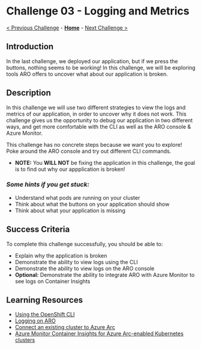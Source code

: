 # Challenge 03 - Logging and Metrics

[< Previous Challenge](./Challenge-02.md) - **[Home](../README.md)** - [Next Challenge >](./Challenge-04.md)

## Introduction
In the last challenge, we deployed our application, but if we press the buttons, nothing seems to be working! In this challenge, we will be exploring tools ARO offers to uncover what about our application is broken.

## Description
In this challenge we will use two different strategies to view the logs and metrics of our application, in order to uncover why it does not work. This challenge gives us the opportunity to debug our application in two different ways, and get more comfortable with the CLI as well as the ARO console & Azure Monitor.

This challenge has no concrete steps because we want you to explore! Poke around the ARO console and try out different CLI commands. 
  - **NOTE:** You **WILL NOT** be fixing the application in this challenge, the goal is to find out why our appplication is broken!

### *Some hints if you get stuck:*
- Understand what pods are running on your cluster 
- Think about what the buttons on your application should show
- Think about what your application is missing

## Success Criteria
To complete this challenge successfully, you should be able to:
- Explain why the application is broken 
- Demonstrate the ability to view logs using the CLI
- Demonstrate the ability to view logs on the ARO console
- **Optional:** Demonstrate the ability to integrate ARO with Azure Monitor to see logs on Container Insights

## Learning Resources
- [Using the OpenShift CLI](https://docs.openshift.com/container-platform/4.7/cli_reference/openshift_cli/getting-started-cli.html#cli-using-cli_cli-developer-commands)
- [Logging on ARO](https://docs.openshift.com/container-platform/4.11/logging/cluster-logging.html)
- [Connect an existing cluster to Azure Arc](https://docs.microsoft.com/en-us/azure/azure-arc/kubernetes/quickstart-connect-cluster?tabs=azure-cli)
- [Azure Monitor Container Insights for Azure Arc-enabled Kubernetes clusters](https://docs.microsoft.com/en-us/azure/azure-monitor/containers/container-insights-enable-arc-enabled-clusters?toc=%2Fazure%2Fazure-arc%2Fkubernetes%2Ftoc.json&bc=%2Fazure%2Fazure-arc%2Fkubernetes%2Fbreadcrumb%2Ftoc.json)